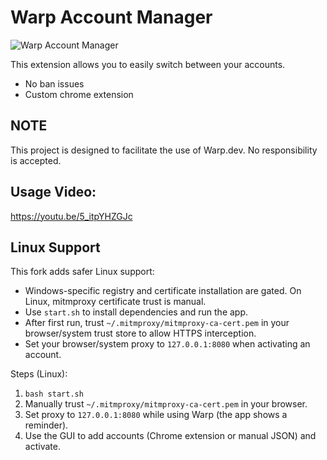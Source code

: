 # Warp Account Manager

![Warp Account Manager](img/en.png)

This extension allows you to easily switch between your accounts.
- No ban issues
- Custom chrome extension

## NOTE

This project is designed to facilitate the use of Warp.dev. No responsibility is accepted.

## Usage Video:
https://youtu.be/5_itpYHZGJc

## Linux Support

This fork adds safer Linux support:

- Windows-specific registry and certificate installation are gated. On Linux, mitmproxy certificate trust is manual.
- Use `start.sh` to install dependencies and run the app.
- After first run, trust `~/.mitmproxy/mitmproxy-ca-cert.pem` in your browser/system trust store to allow HTTPS interception.
- Set your browser/system proxy to `127.0.0.1:8080` when activating an account.

Steps (Linux):

1. `bash start.sh`
2. Manually trust `~/.mitmproxy/mitmproxy-ca-cert.pem` in your browser.
3. Set proxy to `127.0.0.1:8080` while using Warp (the app shows a reminder).
4. Use the GUI to add accounts (Chrome extension or manual JSON) and activate.
